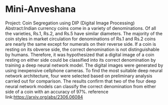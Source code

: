 # Mini-Anveshana
Project: Coin Segregation using DIP (Digital Image Processing)
Abstract:Indian currency coins come in a variety of denominations. Of all the varieties, Rs.1, Rs.2, and Rs.5 have similar diameters. The majority of the coin styles in market circulation for denominations of Rs.1 and Rs.2 coins are nearly the same except for numerals on their reverse side. If a coin is resting on its obverse side, the correct denomination is not distinguishable by humans. Therefore, it was hypothesized that a digital image of a coin resting on either side could be classified into its correct denomination by training a deep neural network model. The digital images were generated by using inexpensive cellphone cameras. To find the most suitable deep neural network architecture, four were selected based on preliminary analysis carried out for comparison. The results confirm that two of the four deep neural network models can classify the correct denomination from either side of a coin with an accuracy of 97%.
reference link:https://arxiv.org/abs/2306.06084
